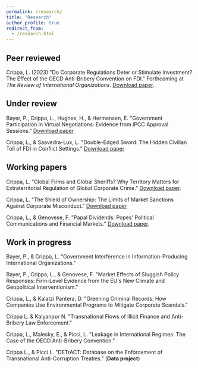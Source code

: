 ```yaml
---
permalink: /research/
title: "Research"
author_profile: true
redirect_from: 
  - /research.html
---
```


## Peer reviewed
Crippa, L. (2023) "Do Corporate Regulations Deter or Stimulate Investment? The Effect of the OECD Anti-Bribery Convention on FDI." Forthcoming at _The Review of International Organizations_. [Download paper](https://lorenzo-crippa.github.io/files/regulation_investment.pdf).

## Under review
Bayer, P., Crippa, L., Hughes, H., & Hermansen, E. "Government Participation in Virtual Negotiations: Evidence from IPCC Approval Sessions." [Download paper](https://lorenzo-crippa.github.io/files/BCHH_CC_SI.pdf)

Crippa, L., & Saavedra-Lux, L. "Double-Edged Sword: The Hidden Civilian Toll of FDI in Conflict Settings." [Download paper](https://lorenzo-crippa.github.io/files/LC_LSL_FDI_conflict.pdf)

## Working papers

Crippa, L. "Global Firms and Global Sheriffs? Why Territory Matters for Extraterritorial Regulation of Global Corporate Crime." [Download paper](https://lorenzo-crippa.github.io/files/sheriffs.pdf).

Crippa, L. "The Shield of Ownership: The Limits of Market Sanctions Against Corporate Misconduct." [Download paper](https://lorenzo-crippa.github.io/files/scandals_ownership.pdf)

Crippa, L., & Genovese, F. "Papal Dividends: Popes' Political Communications and Financial Markets." [Download paper](https://lorenzo-crippa.github.io/files/papal_dividends.pdf).


## Work in progress

Bayer, P., & Crippa, L. "Government Interference in Information-Producing International Organizations."

Bayer, P., Crippa, L., & Genovese, F. "Market Effects of Sluggish Policy Responses: Firm-Level Evidence from the EU's New Climate and Geopolitical Interventionism."

Crippa, L., & Kalatzi Pantera, D. "Greening Criminal Records: How Companies Use Environmental Programs to Mitigate Corporate Scandals."

Crippa L. & Kalyanpur N. "Transnational Flows of Illicit Finance and Anti-Bribery Law Enforcement."

Crippa, L., Malesky, E., & Picci, L. "Leakage in International Regimes: The Case of the OECD Anti-Bribery Convention."

Crippa L., & Picci L. "DETrACT: Database on the Enforcement of Transnational Anti-Corruption Treaties." (**Data project**)


